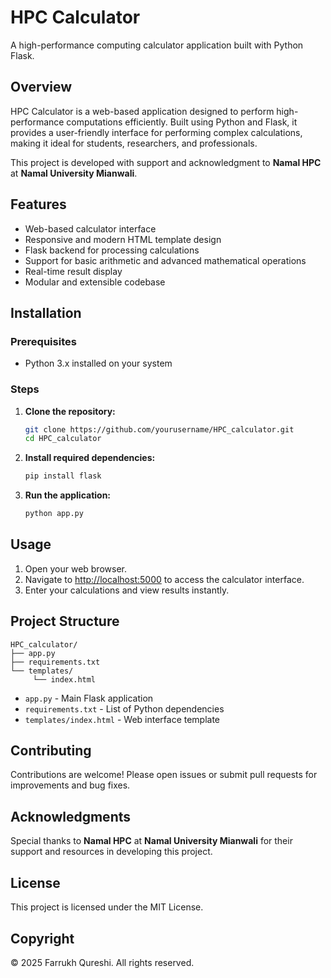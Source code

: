 # HPC Calculator

A high-performance computing calculator application built with Python Flask.

## Overview

HPC Calculator is a web-based application designed to perform high-performance computations efficiently. Built using Python and Flask, it provides a user-friendly interface for performing complex calculations, making it ideal for students, researchers, and professionals.

This project is developed with support and acknowledgment to **Namal HPC** at **Namal University Mianwali**.

## Features

- Web-based calculator interface
- Responsive and modern HTML template design
- Flask backend for processing calculations
- Support for basic arithmetic and advanced mathematical operations
- Real-time result display
- Modular and extensible codebase

## Installation

### Prerequisites

- Python 3.x installed on your system

### Steps

1. **Clone the repository:**
    ```bash
    git clone https://github.com/yourusername/HPC_calculator.git
    cd HPC_calculator
    ```

2. **Install required dependencies:**
    ```bash
    pip install flask
    ```

3. **Run the application:**
    ```bash
    python app.py
    ```

## Usage

1. Open your web browser.
2. Navigate to [http://localhost:5000](http://localhost:5000) to access the calculator interface.
3. Enter your calculations and view results instantly.

## Project Structure

```
HPC_calculator/
├── app.py
├── requirements.txt
└── templates/
     └── index.html
```

- `app.py` - Main Flask application
- `requirements.txt` - List of Python dependencies
- `templates/index.html` - Web interface template

## Contributing

Contributions are welcome! Please open issues or submit pull requests for improvements and bug fixes.

## Acknowledgments

Special thanks to **Namal HPC** at **Namal University Mianwali** for their support and resources in developing this project.

## License

This project is licensed under the MIT License.

## Copyright

© 2025 Farrukh Qureshi. All rights reserved.
